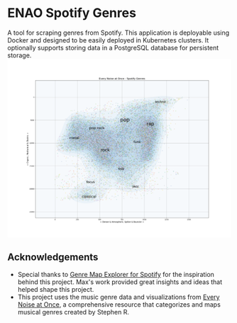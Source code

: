 # ENAO Spotify Genres
A tool for scraping genres from Spotify. This application is deployable using Docker and designed to be easily deployed in Kubernetes clusters. It optionally supports storing data in a PostgreSQL database for persistent storage.
![Spotify Genres](./data/plot.png)
## Acknowledgements
- Special thanks to [Genre Map Explorer for Spotify](https://observablehq.com/@mjbo/genre-map-explorer-for-spotify) for the inspiration behind this project. Max's work provided great insights and ideas that helped shape this project.
- This project uses the music genre data and visualizations from [Every Noise at Once](https://everynoise.com/), a comprehensive resource that categorizes and maps musical genres created by Stephen R.
